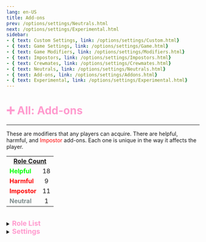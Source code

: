 ```yaml
---
lang: en-US
title: Add-ons
prev: /options/settings/Neutrals.html
next: /options/settings/Experimental.html
sidebar: 
- { text: Custom Settings, link: /options/settings/Custom.html}
- { text: Game Settings, link: /options/settings/Game.html}
- { text: Game Modifiers, link: /options/settings/Modifiers.html}
- { text: Impostors, link: /options/settings/Impostors.html}
- { text: Crewmates, link: /options/settings/Crewmates.html} 
- { text: Neutrals, link: /options/settings/Neutrals.html}
- { text: Add-ons, link: /options/settings/Addons.html}
- { text: Experimental, link: /options/settings/Experimental.html}
---
```


# <font color="#ff9ace">➕ <b>All: Add-ons</b></font> <Badge text="Total: 39" type="tip" vertical="middle"/>
---

These are modifiers that any players can acquire. There are helpful, harmful, and <font color=red>Impostor</font> add-ons. Each one is unique in the way it affects the player. 

<table>
<tr >
<td colspan="2" align="center"><b><u>Role Count</u></b></td>
</tr>
<tr>
<td><font color=#00ff00><b>Helpful</b></font></td>
<td align="center">18</td>
</tr>
<tr>
<td><font color=red><b>Harmful</b></font></td>
<td align="center">9</td>
</tr>
<tr>
<td><font color=red><b>Impostor</b></font></td>
<td align="center">11</td>
</tr>
<tr>
<td><font color=#7f8c8d><b>Neutral</b></font></td>
<td align="center">1</td>
</tr>
</table>
<br>

<details>
<summary><font color=#ff9ace size='4em'><b>Role List</b><br></font></summary> 
<br>

<details>
<summary><font color=#ff9ace>A</font></summary>
<br>

<font color=#00ff00><b>Helpful</b></font>: [Antidote](/options/addons/helpful/Antidote) | [Autopsy](/options/addons/helpful/Autopsy) <br>
<font color=#ff0000><b>Harmful</b></font>: [Avenger](/options/addons/harmful/Avenger)
</details>
<br>
<details>
<summary><font color=#ff9ace>B</font></summary>
<br>

<font color=#00ff00><b>Helpful</b></font>: [Bait](/options/addons/helpful/Bait) | [Beartrap](/options/addons/helpful/Beartrap) | [Burst](/options/addons/helpful/Burst) <br>
<font color=#ff0000><b>Harmful</b></font>: [Bewilder](/options/addons/harmful/Bewilder)
</details>
<br>
<details>
<summary><font color=#ff9ace>C</font></summary>
<br>

N/A
</details>
<br>
<details>
<summary><font color=#ff9ace>D</font></summary>
<br>

<font color=#00ff00><b>Helpful</b></font>: [Double Shot](/options/addons/helpful/DoubleShot) <br>
<font color=#ff0000><b>Harmful</b></font>: [Diseased](/options/addons/harmful/Diseased) | [Disregarded](/options/addons/harmful/Disregarded)
</details>
<br>
<details>
<summary><font color=#ff9ace>E</font></summary>

N/A
</details>
<br>
<details>
<summary><font color=#ff9ace>F</font></summary>

N/A
</details>
<br>
<details>
<summary><font color=#ff9ace>G</font></summary>
<br>

<font color=#00ff00><b>Helpful</b></font>: [Glow](/options/addons/helpful/Glow) | [Gravestone](/options/addons/helpful/Gravestone)
<font colot=red><b>Harmful</b></font>: [Ghoul](/options/addons/harmful/Ghoul)
</details>
<br>
<details>
<summary><font color=#ff9ace>H</font></summary>
<br>

N/A
</details>
<br>
<details>
<summary><font color=#ff9ace>I</font></summary>
<br>

N/A
</details>
<br>
<details>
<summary><font color=#ff9ace>J</font></summary>

N/A
</details>
<br>
<details>
<summary><font color=#ff9ace>K</font></summary>

N/A
</details>
<br>
<details>
<summary><font color=#ff9ace>L</font></summary>
<br>

<font color=#00ff00><b>Helpful</b></font>: [Lazy](/options/addons/helpful/Lazy) | [Lighter](/options/addons/helpful/Lighter) | [Loyal](/options/addons/helpful/Loyal) | [Lucky](/options/addons/helpful/Lucky) <br>
<font color=red><b>Impostor</b></font>: [LastImpostor](/options/addons/impostor/LastImpostor) <br>
<font color=#7f8c8d><b>Neutral</b></font>: [Lovers](/options/addons/neutral/Lovers)
</details>
<br>
<details>
<summary><font color=#ff9ace>M</font></summary>
<br>

<font color=red><b>Impostor</b></font>: [Madmate](/options/addons/impostor/Madmate) | [Mare](/options/addons/impostor/Mare) | [Mimic](/options/addons/impostor/Mimic)
</details>
<br>
<details>
<summary><font color=#ff9ace>N</font></summary>
<br>

<font color=#00ff00><b>Helpful</b></font>: [Necroview](/options/addons/helpful/Necroview)
</details>
<br>
<details>
<summary><font color=#ff9ace>O</font></summary>

<font color=#ff0000><b>Harmful</b></font>: [Oblivious](/options/addons/harmful/Oblivious)
</details>
<br>
<details>
<summary><font color=#ff9ace>P</font></summary>

N/A
</details>
<br>
<details>
<summary><font color=#ff9ace>Q</font></summary>
<br>

N/A
</details>
<br>
<details>
<summary><font color=#ff9ace>R</font></summary>
<br>

<font color=#00ff00><b>Helpful</b></font>: [Reach](/options/addons/helpful/Reach) <br>
<font color=#ff0000><b>Harmful</b></font>: [Rascal](/options/addons/harmful/Rascal)
</details>
<br>
<details>
<summary><font color=#ff9ace>S</font></summary>
<br>

<font color=#00ff00><b>Helpful</b></font>: [Schizophrenic](/options/addons/helpful/Schizophrenic) | [Seer](/options/addons/helpful/Seer) <br>
<font color=red><b>Impostor</b></font>: [Stealer](/options/addons/impostor/Stealer) | [Swift](/options/addons/impostor/Swift)
</details>
<br>
<details>
<summary><font color=#ff9ace>T</font></summary>

<font color=#00ff00><b>Helpful</b></font>: [Tiebreaker](/options/addons/helpful/Tiebreaker)
</details>
<br>
<details>
<summary><font color=#ff9ace>U</font></summary>
<br>

<font color=#ff0000><b>Harmful</b></font>: [Unlucky](/options/addons/harmful/Unlucky)
</details>
<br>
<details>
<summary><font color=#ff9ace>V</font></summary>

N/A
</details>
<br>
<details>
<summary><font color=#ff9ace>W</font></summary>

<font color=#00ff00><b>Helpful</b></font>: [Watcher](/options/addons/helpful/Watcher) <br>
<font color=#ff0000><b>Harmful</b></font>: [Workhorse](/options/addons/harmful/Workhorse)
</details>
<br>
<details>
<summary><font color=#ff9ace>X</font></summary>
N/A
</details>
<br>
<details>
<summary><font color=#ff9ace>Y</font></summary>
N/A
</details>
<br>
<details>
<summary><font color=#ff9ace>Z</font></summary>
N/A
</details>
<br>
</details>

<details>
<summary><font color=#ff9ace size='4em'><b>Settings</b></font></summary>
<br>
Below are settings to make the game more balanced based on your lobby's style of gameplay:

* Display Add-Ons next to the role name
  * <font color=green>ON</font>: Add-Ons will be displayed next to players' Roles
  * <font color=red>OFF</font>: Add-Ons will not be displayed next to players' Roles
* Players can have multiple Add-Ons
  * <font color=green>ON</font>: Players can have more than one Add-On (up to 15)
  * <font color=red>OFF</font>: Add-Ons will be handed out as they normally would
* Add Brackets To Add-Ons
  * <font color=green>ON</font>: Brackets will appear around a players’ Add-Ons for a cleaner look
  * <font color=red>OFF</font>: Add-Ons will be displayed as they normally would
</details>